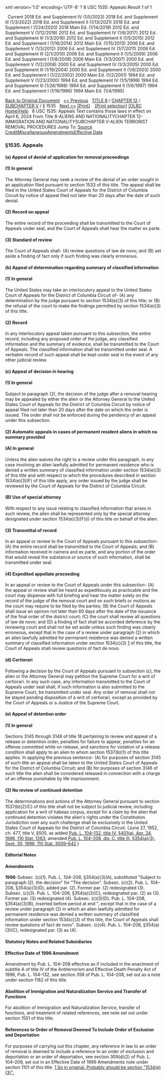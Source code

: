 xml version='1.0' encoding='UTF-8' ?
8 USC 1535: Appeals
 Result 1 of 1
 
  
  Current
2018 Ed. and Supplement IV (1/5/2023)
2018 Ed. and Supplement III (1/3/2022)
2018 Ed. and Supplement II (1/13/2021)
2018 Ed. and Supplement I (1/24/2020)
2018 Main Ed. (1/14/2019)
2012 Ed. and Supplement V (1/12/2018)
2012 Ed. and Supplement IV (1/6/2017)
2012 Ed. and Supplement III (1/3/2016)
2012 Ed. and Supplement II (1/5/2015)
2012 Ed. and Supplement I (1/16/2014)
2012 Main Ed. (1/15/2013)
2006 Ed. and Supplement V (1/3/2012)
2006 Ed. and Supplement IV (1/7/2011)
2006 Ed. and Supplement III (2/1/2010)
2006 Ed. and Supplement II (1/5/2009)
2006 Ed. and Supplement I (1/8/2008)
2006 Main Ed. (1/3/2007)
2000 Ed. and Supplement V (1/2/2006)
2000 Ed. and Supplement IV (1/3/2005)
2000 Ed. and Supplement III (1/19/2004)
2000 Ed. and Supplement II (1/6/2003)
2000 Ed. and Supplement I (1/22/2002)
2000 Main Ed. (1/2/2001)
1994 Ed. and Supplement V (1/23/2000)
1994 Ed. and Supplement IV (1/5/1999)
1994 Ed. and Supplement III (1/26/1998)
1994 Ed. and Supplement II (1/6/1997)
1994 Ed. and Supplement I (1/16/1996)
1994 Main Ed. (1/4/1995)
  
 
  
[Back to Original Document](/view.xhtml;jsessionid=AA4312402797978EAC24A7CAC9E8EEA9)
 
[<< Previous](#)
  
 [TITLE 8](/view.xhtml;jsessionid=AA4312402797978EAC24A7CAC9E8EEA9?req=granuleid%3AUSC-prelim-title8&saved=%7CZ3JhbnVsZWlkOlVTQy1wcmVsaW0tdGl0bGU4LXNlY3Rpb24xNTM1%7C%7C%7C0%7Cfalse%7Cprelim&edition=prelim) / [CHAPTER 12](/view.xhtml;jsessionid=AA4312402797978EAC24A7CAC9E8EEA9?req=granuleid%3AUSC-prelim-title8-chapter12&saved=%7CZ3JhbnVsZWlkOlVTQy1wcmVsaW0tdGl0bGU4LXNlY3Rpb24xNTM1%7C%7C%7C0%7Cfalse%7Cprelim&edition=prelim) / [SUBCHAPTER V](/view.xhtml;jsessionid=AA4312402797978EAC24A7CAC9E8EEA9?req=granuleid%3AUSC-prelim-title8-chapter12-subchapter5&saved=%7CZ3JhbnVsZWlkOlVTQy1wcmVsaW0tdGl0bGU4LXNlY3Rpb24xNTM1%7C%7C%7C0%7Cfalse%7Cprelim&edition=prelim) / § 1535
  
 [Next >>](#)
[[Print]](#)
   
 [[Print selection]](#)
[[OLRC Home]](/browse.xhtml;jsessionid=AA4312402797978EAC24A7CAC9E8EEA9)[Help](/navHelp.xhtml;jsessionid=AA4312402797978EAC24A7CAC9E8EEA9)
 
8 USC 1535: Appeals
Text contains those laws in effect on April 6, 2024
From Title 8-ALIENS AND NATIONALITYCHAPTER 12-IMMIGRATION AND NATIONALITYSUBCHAPTER V-ALIEN TERRORIST REMOVAL PROCEDURES
Jump To: [Source Credit](#sourcecredit)[Miscellaneous](#miscellaneous-note)[Amendments](#amendment-note)[Effective Date](#effectivedate-amendment-note)
### §1535. Appeals
#### (a) Appeal of denial of application for removal proceedings
#### (1) In general
The Attorney General may seek a review of the denial of an order sought in an application filed pursuant to section 1533 of this title. The appeal shall be filed in the United States Court of Appeals for the District of Columbia Circuit by notice of appeal filed not later than 20 days after the date of such denial.
#### (2) Record on appeal
The entire record of the proceeding shall be transmitted to the Court of Appeals under seal, and the Court of Appeals shall hear the matter ex parte.
#### (3) Standard of review
The Court of Appeals shall-
(A) review questions of law de novo; and
(B) set aside a finding of fact only if such finding was clearly erroneous.
#### (b) Appeal of determination regarding summary of classified information
#### (1) In general
The United States may take an interlocutory appeal to the United States Court of Appeals for the District of Columbia Circuit of-
(A) any determination by the judge pursuant to section 1534(e)(3) of this title; or
(B) the refusal of the court to make the findings permitted by section 1534(e)(3) of this title.
#### (2) Record
In any interlocutory appeal taken pursuant to this subsection, the entire record, including any proposed order of the judge, any classified information and the summary of evidence, shall be transmitted to the Court of Appeals. The classified information shall be transmitted under seal. A verbatim record of such appeal shall be kept under seal in the event of any other judicial review.
#### (c) Appeal of decision in hearing
#### (1) In general
Subject to paragraph (2), the decision of the judge after a removal hearing may be appealed by either the alien or the Attorney General to the United States Court of Appeals for the District of Columbia Circuit by notice of appeal filed not later than 20 days after the date on which the order is issued. The order shall not be enforced during the pendency of an appeal under this subsection.
#### (2) Automatic appeals in cases of permanent resident aliens in which no summary provided
#### (A) In general
Unless the alien waives the right to a review under this paragraph, in any case involving an alien lawfully admitted for permanent residence who is denied a written summary of classified information under section 1534(e)(3) of this title and with respect to which the procedures described in section 1534(e)(3)(F) of this title apply, any order issued by the judge shall be reviewed by the Court of Appeals for the District of Columbia Circuit.
#### (B) Use of special attorney
With respect to any issue relating to classified information that arises in such review, the alien shall be represented only by the special attorney designated under section 1534(e)(3)(F)(i) of this title on behalf of the alien.
#### (3) Transmittal of record
In an appeal or review to the Court of Appeals pursuant to this subsection-
(A) the entire record shall be transmitted to the Court of Appeals; and
(B) information received in camera and ex parte, and any portion of the order that would reveal the substance or source of such information, shall be transmitted under seal.
#### (4) Expedited appellate proceeding
In an appeal or review to the Court of Appeals under this subsection-
(A) the appeal or review shall be heard as expeditiously as practicable and the court may dispense with full briefing and hear the matter solely on the record of the judge of the removal court and on such briefs or motions as the court may require to be filed by the parties;
(B) the Court of Appeals shall issue an opinion not later than 60 days after the date of the issuance of the final order of the district court;
(C) the court shall review all questions of law de novo; and
(D) a finding of fact shall be accorded deference by the reviewing court and shall not be set aside unless such finding was clearly erroneous, except that in the case of a review under paragraph (2) in which an alien lawfully admitted for permanent residence was denied a written summary of classified information under section 1534(c)(3) [1](#1535_1_target) of this title, the Court of Appeals shall review questions of fact de novo.
#### (d) Certiorari
Following a decision by the Court of Appeals pursuant to subsection (c), the alien or the Attorney General may petition the Supreme Court for a writ of certiorari. In any such case, any information transmitted to the Court of Appeals under seal shall, if such information is also submitted to the Supreme Court, be transmitted under seal. Any order of removal shall not be stayed pending disposition of a writ of certiorari, except as provided by the Court of Appeals or a Justice of the Supreme Court.
#### (e) Appeal of detention order
#### (1) In general
Sections 3145 through 3148 of title 18 pertaining to review and appeal of a release or detention order, penalties for failure to appear, penalties for an offense committed while on release, and sanctions for violation of a release condition shall apply to an alien to whom section 1537(b)(1) of this title applies. In applying the previous sentence-
(A) for purposes of section 3145 of such title an appeal shall be taken to the United States Court of Appeals for the District of Columbia Circuit; and
(B) for purposes of section 3146 of such title the alien shall be considered released in connection with a charge of an offense punishable by life imprisonment.
#### (2) No review of continued detention
The determinations and actions of the Attorney General pursuant to section 1537(b)(2)(C) of this title shall not be subject to judicial review, including application for a writ of habeas corpus, except for a claim by the alien that continued detention violates the alien's rights under the Constitution. Jurisdiction over any such challenge shall lie exclusively in the United States Court of Appeals for the District of Columbia Circuit.
(June 27, 1952, ch. 477, title V, §505, as added [Pub. L. 104–132, title IV, §401(a), Apr. 24, 1996, 110 Stat. 1263](/statviewer.htm?volume=110&page=1263); amended [Pub. L. 104–208, div. C, title III, §354(a)(3), Sept. 30, 1996, 110 Stat. 3009–642](/statviewer.htm?volume=110&page=3009-642).)
  
#### **Editorial Notes**
#### Amendments
**1996**-Subsec. (c)(1). Pub. L. 104–208, §354(a)(3)(A), substituted "Subject to paragraph (2), the decision" for "The decision".
Subsec. (c)(2). Pub. L. 104–208, §354(a)(3)(D), added par. (2). Former par. (2) redesignated (3).
Subsec. (c)(3). Pub. L. 104–208, §354(a)(3)(C), redesignated par. (2) as (3). Former par. (3) redesignated (4).
Subsec. (c)(3)(D). Pub. L. 104–208, §354(a)(3)(B), inserted before period at end ", except that in the case of a review under paragraph (2) in which an alien lawfully admitted for permanent residence was denied a written summary of classified information under section 1534(c)(3) of this title, the Court of Appeals shall review questions of fact de novo".
Subsec. (c)(4). Pub. L. 104–208, §354(a)(3)(C), redesignated par. (3) as (4).
  
#### **Statutory Notes and Related Subsidiaries**
#### Effective Date of 1996 Amendment
Amendment by Pub. L. 104–208 effective as if included in the enactment of subtitle A of title IV of the Antiterrorism and Effective Death Penalty Act of 1996, Pub. L. 104–132, see section 358 of Pub. L. 104–208, set out as a note under section 1182 of this title.
#### Abolition of Immigration and Naturalization Service and Transfer of Functions
For abolition of Immigration and Naturalization Service, transfer of functions, and treatment of related references, see note set out under section 1551 of this title.
#### References to Order of Removal Deemed To Include Order of Exclusion and Deportation
For purposes of carrying out this chapter, any reference in law to an order of removal is deemed to include a reference to an order of exclusion and deportation or an order of deportation, see section 309(d)(2) of Pub. L. 104–208, set out in an Effective Date of 1996 Amendments note under section 1101 of this title.
[1 So in original. Probably should be section "1534(e)(3)".](#1535_1)
